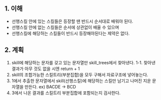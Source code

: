 ## 1. 이해

- 선행스킬 안에 있는 스킬들은 등장할 땐 반드시 순서대로 배워야 된다.
- 선행스킬 안에 없는 스킬들은 순서에 상관없이 배울 수 있으며
- 선행스킬에 해당하는 스킬들이 반드시 등장해야된다는 제약은 없다.

## 2. 계획

1. skill에 해당하는 문자를 갖고 있는 문자열만 skill_trees에서 찾아낸다.
    1-1. 찾아낸 결과가 아무 것도 없을 시엔 return + 1
2. skill의 조합가능한 스킬트리(부분집합)을 모두 구해서 자료구조에 넣어놓는다.
3. 1에서 추출한 문자열에서 skill(선행스킬)에 해당하는 스킬만 남기고 나머진 지운 문자열을 만든다.
ex) BACDE -> BCD
4. 3에서 나온 결과를 스킬트리 부분집합에 포함되는지 검사한다.
